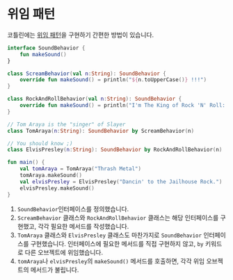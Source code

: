 # 위임 패턴

코틀린에는 [위임 패턴](https://kotlinlang.org/docs/reference/delegation.html)을 구현하기 간편한 방법이 있습니다.

```kotlin
interface SoundBehavior {                                                          // 1
    fun makeSound()
}

class ScreamBehavior(val n:String): SoundBehavior {                                // 2
    override fun makeSound() = println("${n.toUpperCase()} !!!")
}

class RockAndRollBehavior(val n:String): SoundBehavior {                           // 2
    override fun makeSound() = println("I'm The King of Rock 'N' Roll: $n")
}

// Tom Araya is the "singer" of Slayer
class TomAraya(n:String): SoundBehavior by ScreamBehavior(n)                       // 3

// You should know ;)
class ElvisPresley(n:String): SoundBehavior by RockAndRollBehavior(n)              // 3

fun main() {
    val tomAraya = TomAraya("Thrash Metal")
    tomAraya.makeSound()                                                           // 4
    val elvisPresley = ElvisPresley("Dancin' to the Jailhouse Rock.")
    elvisPresley.makeSound()
}
```


1. `SoundBehavior`인터페이스를 정의했습니다.
2. `ScreamBehavior` 클래스와 `RockAndRollBehavior` 클래스는 해당 인터페이스를 구현했고, 각각 필요한 메서드를 작성했습니다.
3. `TomAraya` 클래스와 `ElvisPresley` 클래스도 마찬가지로 `SoundBehavior` 인터페이스를 구현했습니다. 인터페이스에 필요한 메서드를 직접 구현하지 않고, `by` 키워드로 다른 오브젝트에 위임했습니다.
4. `tomAraya`나 `elvisPresley`의 `makeSound()` 메서드를 호출하면, 각각 위임 오브젝트의 메서드가 불립니다.